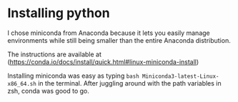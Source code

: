 # Installing python

I chose miniconda from Anaconda because it lets you easily manage environments while still being smaller than the entire Anaconda distribution. 

The instructions are available at (https://conda.io/docs/install/quick.html#linux-miniconda-install)

Installing miniconda was easy as typing `bash Miniconda3-latest-Linux-x86_64.sh` in the terminal. After juggling around with the path variables in zsh, conda was good to go. 

